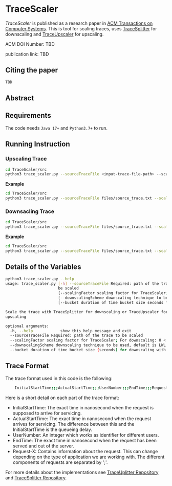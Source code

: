 # TraceScaler

_TraceScaler_ is published as a research paper in [ACM Transactions on Computer Systems](https://dl.acm.org/journal/tocs).
This is tool for scaling traces, uses [TraceSplitter](https://dl.acm.org/doi/10.1145/3447786.3456262?cid=81508684189) for downscaling and [TraceUpscaler](https://dl.acm.org/doi/10.1145/3627703.3629581?cid=81508684189) for upscaling.

ACM DOI Number: TBD

publication link: TBD

## Citing the paper

```latex
TBD
```

## Abstract

## Requirements

The code needs `Java 17+` and `Python3.7+` to run.

## Running Instruction

### Upscaling Trace

```bash
cd TraceScaler/src
python3 trace_scaler.py --sourceTraceFile <input-trace-file-path> --scalingFactor <scalingFactor>
```

**Example**

```bash
cd TraceScaler/src
python3 trace_scaler.py --sourceTraceFile files/source_trace.txt --scalingFactor 2
```

### Downsacling Trace

```bash
cd TraceScaler/src
python3 trace_scaler.py --sourceTraceFile files/source_trace.txt --scalingFactor <downscalin_factor> --downscalingScheme <downscaling_scheme>    
```

**Example**

```bash
cd TraceScaler/src
python3 trace_scaler.py --sourceTraceFile files/source_trace.txt --scalingFactor 0.5 --downscalingScheme LWL    
```

## Details of the Variables

```bash
python3 trace_scaler.py --help
usage: trace_scaler.py [-h] --sourceTraceFile Required: path of the trace to
                       be scaled
                       [--scalingFactor scaling factor for TraceScaler; For downscaling: 0 < scalingFactor <= 1; For upscaling: 1 < scalingFactor < ∞, default is 1]
                       [--downscalingScheme downscaling technique to be used, default is LWL]
                       [--bucket duration of time bucket size seconds for downscaling with AvgRateScaling , default is 1.0]

Scale the trace with TraceSplitter for downscaling or TraceUpscaler for
upscaling

optional arguments:
  -h, --help            show this help message and exit
  --sourceTraceFile Required: path of the trace to be scaled
  --scalingFactor scaling factor for TraceScaler; For downscaling: 0 < scalingFactor <= 1; For upscaling: 1 < scalingFactor < ∞, default is 1
  --downscalingScheme downscaling technique to be used, default is LWL
  --bucket duration of time bucket size (seconds) for downscaling with AvgRateScaling , default is 1.0
```

## Trace Format

The trace format used in this code is the following:

```bash
    InitialStartTime;;;ActualStartTime;;;UserNumber;;;EndTime;;;Request-1;;Request-2;;..;;Request-N
```

Here is a short detail on each part of the trace format:

- InitialStartTime: The exact time in nanosecond when the request is supposed to arrive for servicing.
- ActualStartTime: The exact time in nanosecond when the request arrives for servicing. The difference between this and the InitialStartTime is the queueing delay.
- UserNumber: An integer which works as identifier for different users.
- EndTime: The exact time in nanosecond when the request has been served and out of the server.
- Request-X: Contains information about the request. This can change depending on the type of application we are working with. The different components of requests are separated by ';'.

For more details about the implementations see [TraceUplitter Repository](https://github.com/smsajal/TraceUpscaler) and [TraceSplitter Repository](https://github.com/smsajal/TraceSplitter).
